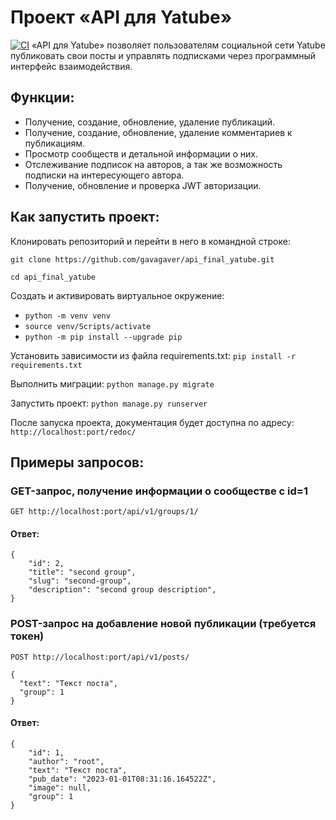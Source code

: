 # Проект «API для Yatube»
[![CI](https://github.com/gavagaver/api_yatube/actions/workflows/tests.yml/badge.svg?branch=master)](https://github.com/gavagaver/api_yatube/actions/workflows/tests.yml)
«API для Yatube» позволяет пользователям социальной сети Yatube публиковать свои посты и управлять подписками через программный интерфейс взаимодействия.

## Функции:

- Получение, создание, обновление, удаление публикаций.
- Получение, создание, обновление, удаление комментариев к публикациям.
- Просмотр сообществ и детальной информации о них.
- Отслеживание подписок на авторов, а так же возможность подписки на интересующего автора.
- Получение, обновление и проверка JWT авторизации.

## Как запустить проект:

Клонировать репозиторий и перейти в него в командной строке:

`git clone https://github.com/gavagaver/api_final_yatube.git`

`cd api_final_yatube`


Создать и активировать виртуальное окружение:

+ `python -m venv venv`
+ `source venv/Scripts/activate`
+ `python -m pip install --upgrade pip`

Установить зависимости из файла requirements.txt:
`pip install -r requirements.txt`

Выполнить миграции:
`python manage.py migrate`


Запустить проект:
`python manage.py runserver`

После запуска проекта, документация будет доступна по адресу:
`http://localhost:port/redoc/`

## Примеры запросов:

### GET-запрос, получение информации о сообществе c id=1

`GET http://localhost:port/api/v1/groups/1/`

#### Ответ:

```
{
    "id": 2,
    "title": "second group",
    "slug": "second-group",
    "description": "second group description",
}
```

### POST-запрос на добавление новой публикации (требуется токен)

`POST http://localhost:port/api/v1/posts/`

```
{
  "text": "Текст поста",
  "group": 1
}
```

#### Ответ:

```
{
    "id": 1,
    "author": "root",
    "text": "Текст поста",
    "pub_date": "2023-01-01T08:31:16.164522Z",
    "image": null,
    "group": 1
}
```



